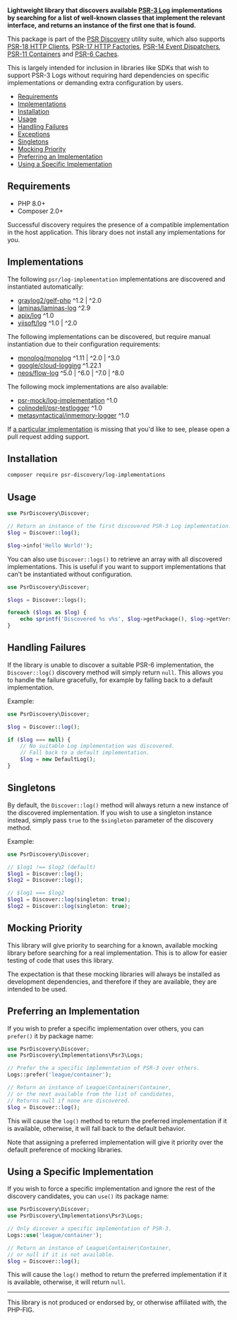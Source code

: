 **Lightweight library that discovers available [PSR-3 Log](https://www.php-fig.org/psr/psr-3/) implementations by searching for a list of well-known classes that implement the relevant interface, and returns an instance of the first one that is found.**

This package is part of the [PSR Discovery](https://github.com/psr-discovery) utility suite, which also supports [PSR-18 HTTP Clients](https://github.com/psr-discovery/http-client-implementations), [PSR-17 HTTP Factories](https://github.com/psr-discovery/http-factory-implementations), [PSR-14 Event Dispatchers](https://github.com/psr-discovery/event-dispatcher-implementations), [PSR-11 Containers](https://github.com/psr-discovery/container-implementations) and [PSR-6 Caches](https://github.com/psr-discovery/cache-implementations).

This is largely intended for inclusion in libraries like SDKs that wish to support PSR-3 Logs without requiring hard dependencies on specific implementations or demanding extra configuration by users.

-   [Requirements](#requirements)
-   [Implementations](#implementations)
-   [Installation](#installation)
-   [Usage](#usage)
-   [Handling Failures](#handling-failures)
-   [Exceptions](#exceptions)
-   [Singletons](#singletons)
-   [Mocking Priority](#mocking-priority)
-   [Preferring an Implementation](#preferring-an-implementation)
-   [Using a Specific Implementation](#using-a-specific-implementation)

## Requirements

-   PHP 8.0+
-   Composer 2.0+

Successful discovery requires the presence of a compatible implementation in the host application. This library does not install any implementations for you.

## Implementations

The following `psr/log-implementation` implementations are discovered and instantiated automatically:

-   [graylog2/gelf-php](https://github.com/bzikarsky/gelf-php) ^1.2 | ^2.0
-   [laminas/laminas-log](https://github.com/laminas/laminas-log) ^2.9
-   [apix/log](https://github.com/laminas/laminas-log) ^1.0
-   [yiisoft/log](https://github.com/yiisoft/log) ^1.0 | ^2.0

The following implementations can be discovered, but require manual instantiation due to their configuration requirements:

-   [monolog/monolog](https://github.com/Seldaek/monolog) ^1.11 | ^2.0 | ^3.0
-   [google/cloud-logging](https://github.com/googleapis/google-cloud-php-logging) ^1.22.1
-   [neos/flow-log](https://github.com/neos/flow-log) ^5.0 | ^6.0 | ^7.0 | ^8.0

The following mock implementations are also available:

-   [psr-mock/log-implementation](https://github.com/psr-mock/log-implementation) ^1.0
-   [colinodell/psr-testlogger](https://github.com/colinodell/psr-testlogger) ^1.0
-   [metasyntactical/inmemory-logger](https://github.com/MetaSyntactical/inmemory-logger) ^1.0

If [a particular implementation](https://packagist.org/providers/psr/log-implementation) is missing that you'd like to see, please open a pull request adding support.

## Installation

```bash
composer require psr-discovery/log-implementations
```

## Usage

```php
use PsrDiscovery\Discover;

// Return an instance of the first discovered PSR-3 Log implementation.
$log = Discover::log();

$log->info('Hello World!');
```

You can also use `Discover::logs()` to retrieve an array with all discovered implementations. This is useful if you want to support implementations that can't be instantiated without configuration.

```php
use PsrDiscovery\Discover;

$logs = Discover::logs();

foreach ($logs as $log) {
    echo sprintf('Discovered %s v%s', $log->getPackage(), $log->getVersion());
}
```

## Handling Failures

If the library is unable to discover a suitable PSR-6 implementation, the `Discover::log()` discovery method will simply return `null`. This allows you to handle the failure gracefully, for example by falling back to a default implementation.

Example:

```php
use PsrDiscovery\Discover;

$log = Discover::log();

if ($log === null) {
    // No suitable Log implementation was discovered.
    // Fall back to a default implementation.
    $log = new DefaultLog();
}
```

## Singletons

By default, the `Discover::log()` method will always return a new instance of the discovered implementation. If you wish to use a singleton instance instead, simply pass `true` to the `$singleton` parameter of the discovery method.

Example:

```php
use PsrDiscovery\Discover;

// $log1 !== $log2 (default)
$log1 = Discover::log();
$log2 = Discover::log();

// $log1 === $log2
$log1 = Discover::log(singleton: true);
$log2 = Discover::log(singleton: true);
```

## Mocking Priority

This library will give priority to searching for a known, available mocking library before searching for a real implementation. This is to allow for easier testing of code that uses this library.

The expectation is that these mocking libraries will always be installed as development dependencies, and therefore if they are available, they are intended to be used.

## Preferring an Implementation

If you wish to prefer a specific implementation over others, you can `prefer()` it by package name:

```php
use PsrDiscovery\Discover;
use PsrDiscovery\Implementations\Psr3\Logs;

// Prefer the a specific implementation of PSR-3 over others.
Logs::prefer('league/container');

// Return an instance of League\Container\Container,
// or the next available from the list of candidates,
// Returns null if none are discovered.
$log = Discover::log();
```

This will cause the `log()` method to return the preferred implementation if it is available, otherwise, it will fall back to the default behavior.

Note that assigning a preferred implementation will give it priority over the default preference of mocking libraries.

## Using a Specific Implementation

If you wish to force a specific implementation and ignore the rest of the discovery candidates, you can `use()` its package name:

```php
use PsrDiscovery\Discover;
use PsrDiscovery\Implementations\Psr3\Logs;

// Only discover a specific implementation of PSR-3.
Logs::use('league/container');

// Return an instance of League\Container\Container,
// or null if it is not available.
$log = Discover::log();
```

This will cause the `log()` method to return the preferred implementation if it is available, otherwise, it will return `null`.

---

This library is not produced or endorsed by, or otherwise affiliated with, the PHP-FIG.
